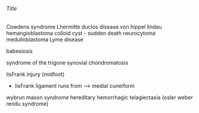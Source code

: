 ###### Title

Cowdens syndrome
Lhermitte duclos disease
von hippel lindau
hemangioblastoma
colloid cyst - sudden death
neurocytoma
medulloblastoma
Lyme disease

babesiosis


syndrome of the trigone
synovial chondromatosis

lisFrank injury (midfoot)
- lisFrank ligament runs from  --> medial cuneiform


wybrun mason syndrome
hereditary hemorrhagic telagiectasia (osler weber rendu syndrome)